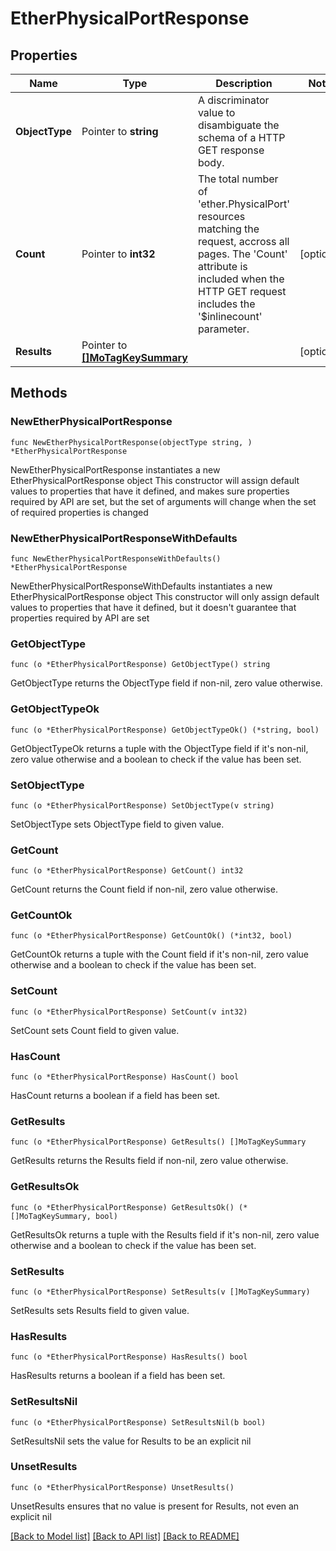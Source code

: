 # EtherPhysicalPortResponse

## Properties

Name | Type | Description | Notes
------------ | ------------- | ------------- | -------------
**ObjectType** | Pointer to **string** | A discriminator value to disambiguate the schema of a HTTP GET response body. | 
**Count** | Pointer to **int32** | The total number of &#39;ether.PhysicalPort&#39; resources matching the request, accross all pages. The &#39;Count&#39; attribute is included when the HTTP GET request includes the &#39;$inlinecount&#39; parameter. | [optional] 
**Results** | Pointer to [**[]MoTagKeySummary**](MoTagKeySummary.md) |  | [optional] 

## Methods

### NewEtherPhysicalPortResponse

`func NewEtherPhysicalPortResponse(objectType string, ) *EtherPhysicalPortResponse`

NewEtherPhysicalPortResponse instantiates a new EtherPhysicalPortResponse object
This constructor will assign default values to properties that have it defined,
and makes sure properties required by API are set, but the set of arguments
will change when the set of required properties is changed

### NewEtherPhysicalPortResponseWithDefaults

`func NewEtherPhysicalPortResponseWithDefaults() *EtherPhysicalPortResponse`

NewEtherPhysicalPortResponseWithDefaults instantiates a new EtherPhysicalPortResponse object
This constructor will only assign default values to properties that have it defined,
but it doesn't guarantee that properties required by API are set

### GetObjectType

`func (o *EtherPhysicalPortResponse) GetObjectType() string`

GetObjectType returns the ObjectType field if non-nil, zero value otherwise.

### GetObjectTypeOk

`func (o *EtherPhysicalPortResponse) GetObjectTypeOk() (*string, bool)`

GetObjectTypeOk returns a tuple with the ObjectType field if it's non-nil, zero value otherwise
and a boolean to check if the value has been set.

### SetObjectType

`func (o *EtherPhysicalPortResponse) SetObjectType(v string)`

SetObjectType sets ObjectType field to given value.


### GetCount

`func (o *EtherPhysicalPortResponse) GetCount() int32`

GetCount returns the Count field if non-nil, zero value otherwise.

### GetCountOk

`func (o *EtherPhysicalPortResponse) GetCountOk() (*int32, bool)`

GetCountOk returns a tuple with the Count field if it's non-nil, zero value otherwise
and a boolean to check if the value has been set.

### SetCount

`func (o *EtherPhysicalPortResponse) SetCount(v int32)`

SetCount sets Count field to given value.

### HasCount

`func (o *EtherPhysicalPortResponse) HasCount() bool`

HasCount returns a boolean if a field has been set.

### GetResults

`func (o *EtherPhysicalPortResponse) GetResults() []MoTagKeySummary`

GetResults returns the Results field if non-nil, zero value otherwise.

### GetResultsOk

`func (o *EtherPhysicalPortResponse) GetResultsOk() (*[]MoTagKeySummary, bool)`

GetResultsOk returns a tuple with the Results field if it's non-nil, zero value otherwise
and a boolean to check if the value has been set.

### SetResults

`func (o *EtherPhysicalPortResponse) SetResults(v []MoTagKeySummary)`

SetResults sets Results field to given value.

### HasResults

`func (o *EtherPhysicalPortResponse) HasResults() bool`

HasResults returns a boolean if a field has been set.

### SetResultsNil

`func (o *EtherPhysicalPortResponse) SetResultsNil(b bool)`

 SetResultsNil sets the value for Results to be an explicit nil

### UnsetResults
`func (o *EtherPhysicalPortResponse) UnsetResults()`

UnsetResults ensures that no value is present for Results, not even an explicit nil

[[Back to Model list]](../README.md#documentation-for-models) [[Back to API list]](../README.md#documentation-for-api-endpoints) [[Back to README]](../README.md)


